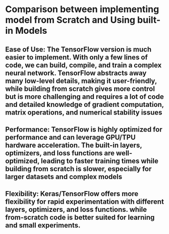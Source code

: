 # Comparison between implementing model from Scratch and Using built-in Models


## **Ease of Use:**  The TensorFlow version is much easier to implement. With only a few lines of code, we can build, compile, and train a complex neural network. TensorFlow abstracts away many low-level details, making it user-friendly, while building from scratch gives more control but is more challenging and requires a lot of code and detailed knowledge of gradient computation, matrix operations, and numerical stability issues

## **Performance:** TensorFlow is highly optimized for performance and can leverage GPU/TPU hardware acceleration. The built-in layers, optimizers, and loss functions are well-optimized, leading to faster training times while building from scratch is slower, especially for larger datasets and complex models

## **Flexibility:** Keras/TensorFlow offers more flexibility for rapid experimentation with different layers, optimizers, and loss functions.  while from-scratch code is better suited for learning and small experiments.
